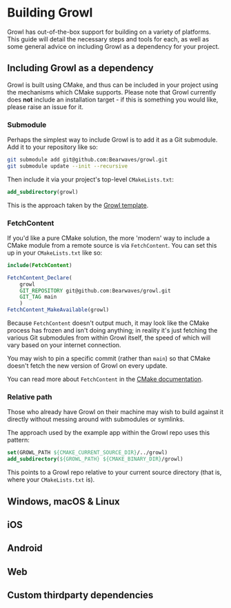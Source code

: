 # Building Growl

Growl has out-of-the-box support for building on a variety of platforms. This
guide will detail the necessary steps and tools for each, as well as some
general advice on including Growl as a dependency for your project.

## Including Growl as a dependency

Growl is built using CMake, and thus can be included in your project using the
mechanisms which CMake supports. Please note that Growl currently does **not**
include an installation target - if this is something you would like, please
raise an issue for it.

### Submodule

Perhaps the simplest way to include Growl is to add it as a Git submodule. Add
it to your repository like so:

```bash
git submodule add git@github.com:Bearwaves/growl.git
git submodule update --init --recursive
```

Then include it via your project's top-level `CMakeLists.txt`:

```cmake
add_subdirectory(growl)
```

This is the approach taken by the [Growl template](
https://github.com/Bearwaves/growl-template).

### FetchContent

If you'd like a pure CMake solution, the more 'modern' way to include a CMake
module from a remote source is via `FetchContent`. You can set this up in your
`CMakeLists.txt` like so:

```cmake
include(FetchContent)

FetchContent_Declare(
	growl
	GIT_REPOSITORY git@github.com:Bearwaves/growl.git
	GIT_TAG main
	)
FetchContent_MakeAvailable(growl)
```

Because `FetchContent` doesn't output much, it may look like the CMake process
has frozen and isn't doing anything; in reality it's just fetching the various
Git submodules from within Growl itself, the speed of which will vary based on
your internet connection.

You may wish to pin a specific commit (rather than `main`) so that CMake
doesn't fetch the new version of Growl on every update.

You can read more about `FetchContent` in the [CMake documentation](
https://cmake.org/cmake/help/latest/module/FetchContent.html).

### Relative path

Those who already have Growl on their machine may wish to build against it
directly without messing around with submodules or symlinks.

The approach used by the example app within the Growl repo uses this pattern:

```cmake
set(GROWL_PATH ${CMAKE_CURRENT_SOURCE_DIR}/../growl)
add_subdirectory(${GROWL_PATH} ${CMAKE_BINARY_DIR}/growl)
```

This points to a Growl repo relative to your current source directory (that is,
where your `CMakeLists.txt` is).

## Windows, macOS & Linux

## iOS

## Android

## Web

## Custom thirdparty dependencies
